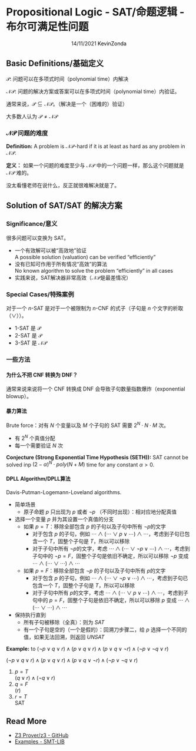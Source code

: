 # Propositional Logic - SAT/命题逻辑 - 布尔可满足性问题

<center>
<span>14/11/2021</span>
<a style="text-decoration:none; color: black;" href="https://github.com/KevinZonda">KevinZonda</a>
</center>

## Basic Definitions/基础定义

$\mathcal{P}$: 问题可以在多项式时间（polynomial time）内解决

$\mathcal{NP}$: 问题的解决方案或答案可以在多项式时间（polynomial time）内验证。

通常来说，$\mathcal{P} \subseteq \mathcal{NP}$。（解决是一个（困难的）验证）

大多数人认为 $\mathcal{P} \neq \mathcal{NP}$

### $\mathcal{NP}$ 问题的难度

**Definition:** A problem is $\mathcal{NP}$-hard if it is at least as hard as any problem in $\mathcal{NP}$.

**定义：** 如果一个问题的难度至少与 $\mathcal{NP}$ 中的一个问题一样，那么这个问题就是 $\mathcal{NP}$ 难的。

没太看懂老师在说什么，反正就很难解决就是了。

## Solution of SAT/SAT 的解决方案

### Significance/意义

很多问题可以变换为 SAT。

- 一个有效解可以被“高效地”验证  
  A possible solution (valuation) can be verified “efficiently”
- 没有已知可作用于所有情况“高效”的算法  
  No known algorithm to solve the problem “efficiently” in all cases
- 实践来说，SAT解决器非常高效（$\mathcal{NP}$是最差情况）

### Special Cases/特殊案例

对于一个 $n$-SAT 是对于一个被限制为 $n$-CNF 的式子（子句是 $n$ 个文字的析取（$\vee$））。

- $1$-SAT 是 $\mathcal{P}$
- $2$-SAT 是 $\mathcal{P}$
- $3$-SAT 是 $\mathcal{NP}$

### 一些方法

#### 为什么不把 CNF 转换为 DNF？

通常来说来说将一个 CNF 转换成 DNF 会导致子句数量指数爆炸（exponential blowup）。

#### 暴力算法

Brute force：对有 $N$ 个变量以及 $M$ 个子句的 SAT 需要 $2^N \cdot N \cdot M$ 次。

- 有 $2^N$ 个真值分配
- 每一个需要验证 $N$ 次

**Conjecture (Strong Exponential Time Hypothesis (SETH)):** SAT cannot be solved inp $(2-\alpha)^N\cdot poly(N+M)$ time for any constant $\alpha > 0$.

#### DPLL Algorithm/DPLL算法

Davis-Putman-Logemann-Loveland algorithms.

- 简单场景
  - 原子命题 $p$ 只出现为 $p$ 或者 $\neg p$ （不同时出现）：相对应地分配真值
- 选择一个变量 $p$ 并为其设置一个真值的分支
  - 如果 $p=T$：移除全部包含 $p$ 的子句以及子句中所有 $\neg p$的文字
    - 对于包含 $p$ 的子句，例如 $\cdots \wedge (\cdots\vee p \vee\cdots)\wedge\cdots$，考虑到子句已包含一个 $T$，固整个子句是 $T$，所以可以移除
    - 对于子句中所有 $\neg p$的文字，考虑 $\cdots \wedge (\cdots\vee\neg p \vee\cdots)\wedge\cdots$，考虑到子句中的 $\neg p = F$，固整个子句是依旧不确定，所以可以移除 $\neg p$ 变成 $\cdots \wedge (\cdots\vee\cdots)\wedge\cdots$
  - 如果 $p=F$：移除全部包含 $\neg p$ 的子句以及子句中所有 $p$的文字
    - 对于包含 $p$ 的子句，例如 $\cdots \wedge (\cdots\vee\neg p \vee\cdots)\wedge\cdots$，考虑到子句已包含一个 $T$，固整个子句是 $T$，所以可以移除
    - 对于子句中所有 $p$的文字，考虑 $\cdots \wedge (\cdots\vee p \vee\cdots)\wedge\cdots$，考虑到子句中的 $p = F$，固整个子句是依旧不确定，所以可以移除 $p$ 变成 $\cdots \wedge (\cdots\vee\cdots)\wedge\cdots$
- 保持执行直到
  - 所有子句被移除（全真）：则为 *SAT*
  - 有一个子句是空的（一个是假的）：回溯刀步骤二，给 $p$ 选择一个不同的值，如果无法回溯，则返回 *UNSAT*

**Example:** to $(\neg p \vee q \vee r) \wedge (p \vee q \vee r) \wedge (p \vee q \vee \neg r) \wedge (\neg p \vee \neg q \vee r)$

$(\neg p \vee q \vee r) \wedge (p \vee q \vee r) \wedge (p \vee q \vee \neg r) \wedge (\neg p \vee \neg q \vee r)$
1. $p=T$  
   $(q\vee r) \wedge (\neg q \vee r)$
2. $q=F$  
   $(r)$
3. $r=T$  
   SAT

## Read More

- [Z3 Prover/z3 - GitHub](https://github.com/Z3Prover/z3)
- [Examples - SMT-LIB](https://smtlib.cs.uiowa.edu/examples.shtml)